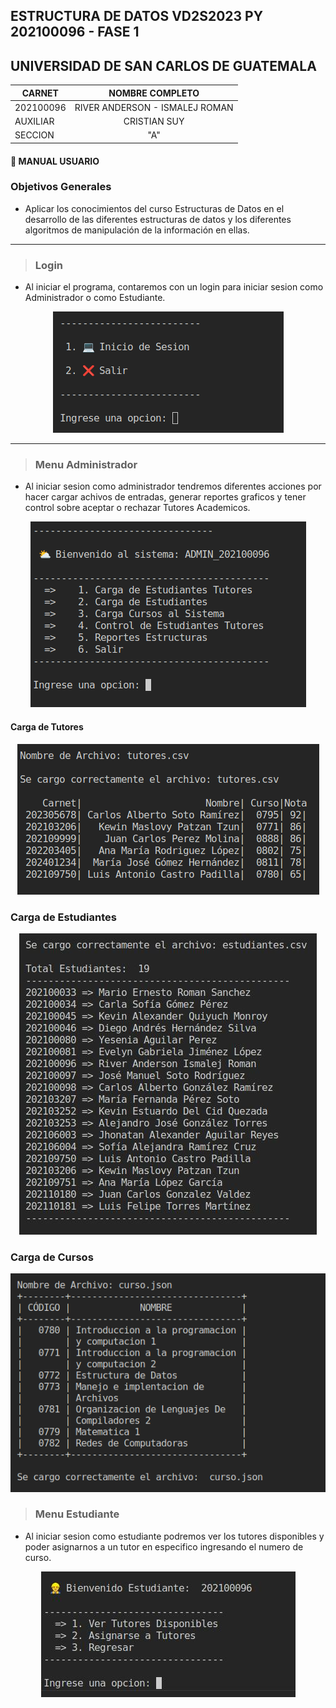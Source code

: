 ## ESTRUCTURA DE DATOS VD2S2023 PY 202100096 - FASE 1

## UNIVERSIDAD DE SAN CARLOS DE GUATEMALA

|**CARNET**  |      **NOMBRE COMPLETO**          |  
|----------|:-----------------------------------:|
|202100096 |  RIVER ANDERSON - ISMALEJ ROMAN     |    
| AUXILIAR |            CRISTIAN SUY             |   
| SECCION  |                "A"                  |   

#### 📌 MANUAL USUARIO

### **Objetivos Generales**
* Aplicar los conocimientos del curso Estructuras de Datos en el desarrollo de
las diferentes estructuras de datos y los diferentes algoritmos de
manipulación de la información en ellas.

---
>### **Login**
* Al iniciar el programa, contaremos con un login para iniciar sesion como Administrador o como Estudiante.

<center>

![Login](Reportes/imagenes/login.png)

</center>

---
>### **Menu Administrador**
* Al iniciar sesion como administrador tendremos diferentes acciones por hacer cargar achivos de entradas, generar reportes graficos y tener control sobre aceptar o rechazar Tutores Academicos.

<center>

![Menu Administrador](Reportes/imagenes/menu_administrador.png)

</center

---
#### **Carga de Tutores**

<center>

![Menu Administrador](Reportes/imagenes/tutores.png)

</center

---
### **Carga de Estudiantes**

<center>

![Menu Administrador](Reportes/imagenes/estudiantes.jpg)

</center

---

### **Carga de Cursos**

<center>

![Menu Administrador](Reportes/imagenes/cursos.png)

</center

---
>### **Menu Estudiante**
* Al iniciar sesion como estudiante podremos ver los tutores disponibles y poder asignarnos a un tutor en especifico ingresando el numero de curso.

<center>

![Menu Estudiante](Reportes/imagenes/menu_estudiante.jpg)

</center
















